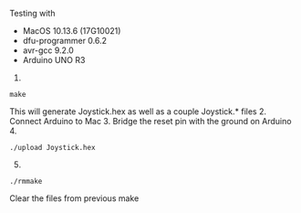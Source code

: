 Testing with
- MacOS 10.13.6 (17G10021)
- dfu-programmer 0.6.2
- avr-gcc 9.2.0
- Arduino UNO R3

1.
```
make
```
This will generate Joystick.hex as well as a couple Joystick.* files
2.
Connect Arduino to Mac
3.
Bridge the reset pin with the ground on Arduino
4.
```
./upload Joystick.hex
```
5.
```
./rmmake
```
Clear the files from previous make

